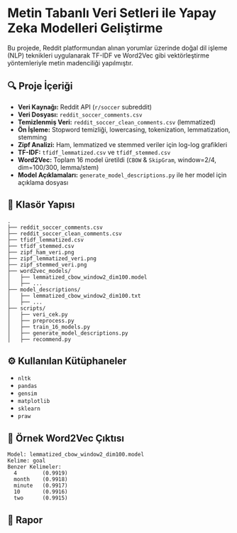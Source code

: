 # Metin Tabanlı Veri Setleri ile Yapay Zeka Modelleri Geliştirme

Bu projede, Reddit platformundan alınan yorumlar üzerinde doğal dil işleme (NLP) teknikleri uygulanarak TF-IDF ve Word2Vec gibi vektörleştirme yöntemleriyle metin madenciliği yapılmıştır.

## 🔍 Proje İçeriği

- **Veri Kaynağı:** Reddit API (`r/soccer` subreddit)
- **Veri Dosyası:** `reddit_soccer_comments.csv`
- **Temizlenmiş Veri:** `reddit_soccer_clean_comments.csv` (lemmatized)
- **Ön İşleme:** Stopword temizliği, lowercasing, tokenization, lemmatization, stemming
- **Zipf Analizi:** Ham, lemmatized ve stemmed veriler için log-log grafikleri
- **TF-IDF:** `tfidf_lemmatized.csv` ve `tfidf_stemmed.csv`
- **Word2Vec:** Toplam 16 model üretildi (`CBOW` & `SkipGram`, window=2/4, dim=100/300, lemma/stem)
- **Model Açıklamaları:** `generate_model_descriptions.py` ile her model için açıklama dosyası

## 📁 Klasör Yapısı

```
.
├── reddit_soccer_comments.csv
├── reddit_soccer_clean_comments.csv
├── tfidf_lemmatized.csv
├── tfidf_stemmed.csv
├── zipf_ham_veri.png
├── zipf_lemmatized_veri.png
├── zipf_stemmed_veri.png
├── word2vec_models/
│   ├── lemmatized_cbow_window2_dim100.model
│   ├── ...
├── model_descriptions/
│   ├── lemmatized_cbow_window2_dim100.txt
│   ├── ...
├── scripts/
│   ├── veri_cek.py
│   ├── preprocess.py
│   ├── train_16_models.py
│   ├── generate_model_descriptions.py
│   ├── recommend.py
```

## ⚙ Kullanılan Kütüphaneler

- `nltk`
- `pandas`
- `gensim`
- `matplotlib`
- `sklearn`
- `praw`

## 📌 Örnek Word2Vec Çıktısı

```
Model: lemmatized_cbow_window2_dim100.model
Kelime: goal
Benzer Kelimeler:
  4        (0.9919)
  month    (0.9918)
  minute   (0.9917)
  10       (0.9916)
  two      (0.9915)
```

## 📄 Rapor
